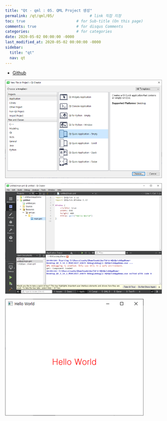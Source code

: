 ```yaml
---
title: "Qt - qml : 05. QML Project 생성"
permalink: /qt/qml/05/                # link 직접 지정
toc: true                       # for Sub-title (On this page)
comments: true                  # for disqus Comments
categories:                     # for categories
date: 2020-05-02 00:00:00 -0000
last_modified_at: 2020-05-02 00:00:00 -0000
sidebar:
  title: "qt"
  nav: qt
---
```


* [Github](https://github.com/8bitscoding/qt-qml-05)

![](/file/image/qt-qml-05-01.png)

![](/file/image/qt-qml-05-02.png)

![](/file/image/qt-qml-05-03.png)